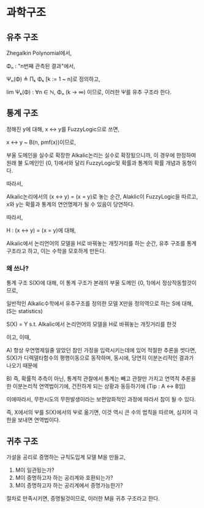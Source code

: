 # 과학구조

## 유추 구조

Zhegalkin Polynomial에서,

Φₙ : "n번째 관측된 결과"에서,

Ψₙ(Φ) ≜ Πₖ Φₖ [k := 1 ~ n]로 정의하고,

lim Ψₖ(Φ) : ∀n ∈ ℕ, Φₙ (k → ∞)
이므로, 이러한 Ψ를 유추 구조라 한다.

## 통계 구조

정해진 y에 대해, x ↔ y를 FuzzyLogic으로 쓰면,

x ↔ y ~ B(n, pmf(x))이므로,

부울 도메인을 실수로 확장한 Alkalic논리는 실수로 확장됬으니까, 이 경우에 한정하여 원래 불 도메인인 {0, 1}에서와 달리 FuzzyLogic및 확률과 통계의 확률 개념과 동형이다.

따라서,

Alkalic논리에서의 (x ↔ y) = (x = y)로 놓는 순간, Alaklic이 FuzzyLogic을 따르고, x와 y는 확률과 통계의 연언명제가 될 수 있음이 당연하다.

따라서,

H : (x ↔ y) = (x = y)에 대해,

Alkalic에서 논리언어의 모델을 H로 바꿔놓는 개짓거리를 하는 순간, 유추 구조를 통계 구조라고 하고, 이는 수학을 모호하게 만든다.

### 왜 쓰나?

통계 구조 S(X)에 대해, 이 통계 구조가 본래의 부울 도메인 {0, 1}에서 정상작동할것이므로,

일반적인 Alkalic수학에서 유추구조를 정의한 모델 X만을 정의역으로 하는 S에 대해, (S는 statistics)

S(X) = Y s.t. Alkalic에서 논리언어의 모델을 H로 바꿔놓는 개짓거리를 한것

이고, 이때,

A)
항상 우연명제일줄 알았던 참인 가정을 입력시키는데에 있어 적절한 추론을 썻다면, S(X)가 디렉델타함수의 평행이동으로 동작하며, 동시에, 당연히 이분논리적인 결과가 나오기 때문에

B)
즉, 확률적 추측이 아닌, 통계적 관찰에서 통계는 빼고 관찰만 가지고 연역적 추론을 한 이분논리적 연역법이기에, 건전하게 되는 상황과 동등하기에 (Tip : A ↔ B임)

이에따라서, 무한시도의 무한발생이라는 보편양화적인 과정에 따라서 참이 될 수 있다.

즉, X에서의 Ψ를 S(X)에서의 Ψ로 옮기면, 이것 역시 큰 수의 법칙을 따르며, 심지어 극한을 보내면 연역법이다.

## 귀추 구조

가설을 공리로 증명하는 규칙도입계 모델 M을 만들고,

1. M이 일관됬는가?
2. M이 증명하고자 하는 공리계와 호환되는가?
3. M이 증명하고자 하는 공리계에서 증명가능한가?

절차로 만족시키면, 증명될것이므로, 이러한 M을 귀추 구조라고 한다.